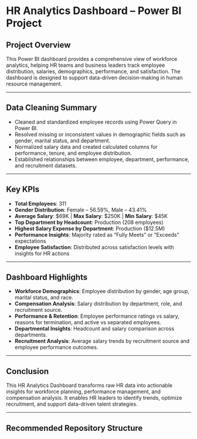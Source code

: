 # HR Analytics Dashboard – Power BI Project

## Project Overview
This Power BI dashboard provides a comprehensive view of workforce analytics, helping HR teams and business leaders track employee distribution, salaries, demographics, performance, and satisfaction. The dashboard is designed to support data-driven decision-making in human resource management.

---

## Data Cleaning Summary
- Cleaned and standardized employee records using Power Query in Power BI.
- Resolved missing or inconsistent values in demographic fields such as gender, marital status, and department.
- Normalized salary data and created calculated columns for performance, tenure, and employee distribution.
- Established relationships between employee, department, performance, and recruitment datasets.

---

## Key KPIs
- **Total Employees**: 311  
- **Gender Distribution**: Female – 56.59%, Male – 43.41%  
- **Average Salary**: $69K | **Max Salary**: $250K | **Min Salary**: $45K  
- **Top Department by Headcount**: Production (208 employees)  
- **Highest Salary Expense by Department**: Production ($12.5M)  
- **Performance Insights**: Majority rated as “Fully Meets” or “Exceeds” expectations  
- **Employee Satisfaction**: Distributed across satisfaction levels with insights for HR actions  

---

## Dashboard Highlights
- **Workforce Demographics**: Employee distribution by gender, age group, marital status, and race.  
- **Compensation Analysis**: Salary distribution by department, role, and recruitment source.  
- **Performance & Retention**: Employee performance ratings vs salary, reasons for termination, and active vs separated employees.  
- **Departmental Insights**: Headcount and salary comparison across departments.  
- **Recruitment Analysis**: Average salary trends by recruitment source and employee performance outcomes.  

---

## Conclusion
This HR Analytics Dashboard transforms raw HR data into actionable insights for workforce planning, performance management, and compensation analysis. It enables HR leaders to identify trends, optimize recruitment, and support data-driven talent strategies.

---

## Recommended Repository Structure

